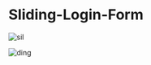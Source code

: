# Sliding-Login-Form



<!--https://user-images.githubusercontent.com/42389395/177135401-b0308a67-126a-469d-b545-3c589942a01c.mov-->

![sil](https://user-images.githubusercontent.com/64806208/186365708-6709e32d-4319-4dae-a5ee-dce0719c7cb6.png)

![ding](https://user-images.githubusercontent.com/64806208/186365722-62d63a3e-21f9-4782-b8f5-4fdb9d0c834c.png)
